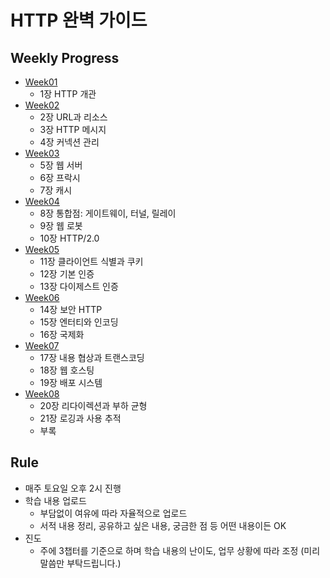 # HTTP 완벽 가이드

## Weekly Progress

- [Week01](#week01)
  - 1장 HTTP 개관
- [Week02](#week02)
  - 2장 URL과 리소스
  - 3장 HTTP 메시지
  - 4장 커넥션 관리
- [Week03](#week03)
  - 5장 웹 서버
  - 6장 프락시
  - 7장 캐시
- [Week04](#week04)
  - 8장 통합점: 게이트웨이, 터널, 릴레이
  - 9장 웹 로봇
  - 10장 HTTP/2.0
- [Week05](#week05)
  - 11장 클라이언트 식별과 쿠키
  - 12장 기본 인증
  - 13장 다이제스트 인증
- [Week06](#week06)
  - 14장 보안 HTTP
  - 15장 엔터티와 인코딩
  - 16장 국제화
- [Week07](#week07)
  - 17장 내용 협상과 트랜스코딩
  - 18장 웹 호스팅
  - 19장 배포 시스템
- [Week08](#week08)
  - 20장 리다이렉션과 부하 균형
  - 21장 로깅과 사용 추적
  - 부록

## Rule

- 매주 토요일 오후 2시 진행
- 학습 내용 업로드
  - 부담없이 여유에 따라 자율적으로 업로드
  - 서적 내용 정리, 공유하고 싶은 내용, 궁금한 점 등 어떤 내용이든 OK
- 진도
  - 주에 3챕터를 기준으로 하며 학습 내용의 난이도, 업무 상황에 따라 조정 (미리 말씀만 부탁드립니다.)
